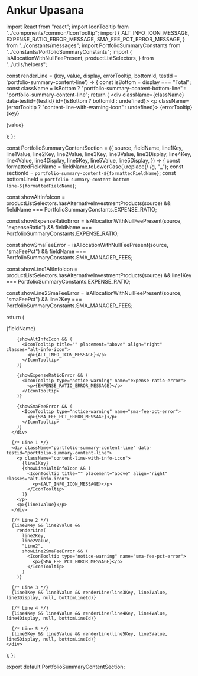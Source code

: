 # Ankur Upasana
import React from "react";
import IconTooltip from "../components/common/IconTooltip";
import {
  ALT_INFO_ICON_MESSAGE,
  EXPENSE_RATIO_ERROR_MESSAGE,
  SMA_FEE_PCT_ERROR_MESSAGE,
} from "../constants/messages";
import PortfolioSummaryConstants from "../constants/PortfolioSummaryConstants";
import {
  isAllocationWithNullFeePresent,
  productListSelectors,
} from "../utils/helpers";

const renderLine = (key, value, display, errorTooltip, bottomId, testId = 'portfolio-summary-content-line') => {
  const isBottom = display === "Total";
  const className = isBottom ? "portfolio-summary-content-bottom-line" : "portfolio-summary-content-line";
  return (
    <div className={className} data-testid={testId} id={isBottom ? bottomId : undefined}>
      <p className={errorTooltip ? "content-line-with-warning-icon" : undefined}>
        {errorTooltip}
        {key}
      </p>
      <p>{value}</p>
    </div>
  );
};

const PortfolioSummaryContentSection = ({
  source,
  fieldName,
  line1Key,
  line1Value,
  line2Key,
  line2Value,
  line3Key,
  line3Value,
  line3Display,
  line4Key,
  line4Value,
  line4Display,
  line5Key,
  line5Value,
  line5Display,
}) => {
  const formattedFieldName = fieldName.toLowerCase().replace(/ /g, "_");
  const sectionId = `portfolio-summary-content-${formattedFieldName}`;
  const bottomLineId = `portfolio-summary-content-bottom-line-${formattedFieldName}`;

  const showAltInfoIcon =
    productListSelectors.hasAlternativeInvestmentProducts(source) &&
    fieldName === PortfolioSummaryConstants.EXPENSE_RATIO;

  const showExpenseRatioError =
    isAllocationWithNullFeePresent(source, "expenseRatio") &&
    fieldName === PortfolioSummaryConstants.EXPENSE_RATIO;

  const showSmaFeeError =
    isAllocationWithNullFeePresent(source, "smaFeePct") &&
    fieldName === PortfolioSummaryConstants.SMA_MANAGER_FEES;

  const showLine1AltInfoIcon =
    productListSelectors.hasAlternativeInvestmentProducts(source) &&
    line1Key === PortfolioSummaryConstants.EXPENSE_RATIO;

  const showLine2SmaFeeError =
    isAllocationWithNullFeePresent(source, "smaFeePct") &&
    line2Key === PortfolioSummaryConstants.SMA_MANAGER_FEES;

  return (
    <div className="portfolio-summary-content" data-testid="portfolio-summary-content" id={sectionId}>
      <div className="portfolio-summary-content-fieldname" data-testid="portfolio-summary-content-fieldname">
        <span className="portfolio-summary-content-fieldname-value">{fieldName}</span>

        {showAltInfoIcon && (
          <IconTooltip title="" placement="above" align="right" classes="alt-info-icon">
            <p>{ALT_INFO_ICON_MESSAGE}</p>
          </IconTooltip>
        )}

        {showExpenseRatioError && (
          <IconTooltip type="notice-warning" name="expense-ratio-error">
            <p>{EXPENSE_RATIO_ERROR_MESSAGE}</p>
          </IconTooltip>
        )}

        {showSmaFeeError && (
          <IconTooltip type="notice-warning" name="sma-fee-pct-error">
            <p>{SMA_FEE_PCT_ERROR_MESSAGE}</p>
          </IconTooltip>
        )}
      </div>

      {/* Line 1 */}
      <div className="portfolio-summary-content-line" data-testid="portfolio-summary-content-line">
        <p className="content-line-with-info-icon">
          {line1Key}
          {showLine1AltInfoIcon && (
            <IconTooltip title="" placement="above" align="right" classes="alt-info-icon">
              <p>{ALT_INFO_ICON_MESSAGE}</p>
            </IconTooltip>
          )}
        </p>
        <p>{line1Value}</p>
      </div>

      {/* Line 2 */}
      {line2Key && line2Value &&
        renderLine(
          line2Key,
          line2Value,
          "Line2",
          showLine2SmaFeeError && (
            <IconTooltip type="notice-warning" name="sma-fee-pct-error">
              <p>{SMA_FEE_PCT_ERROR_MESSAGE}</p>
            </IconTooltip>
          )
        )}

      {/* Line 3 */}
      {line3Key && line3Value && renderLine(line3Key, line3Value, line3Display, null, bottomLineId)}

      {/* Line 4 */}
      {line4Key && line4Value && renderLine(line4Key, line4Value, line4Display, null, bottomLineId)}

      {/* Line 5 */}
      {line5Key && line5Value && renderLine(line5Key, line5Value, line5Display, null, bottomLineId)}
    </div>
  );
};

export default PortfolioSummaryContentSection;
